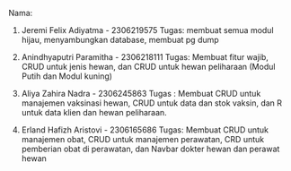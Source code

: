 Nama:
1. Jeremi Felix Adiyatma - 2306219575
Tugas: membuat semua modul hijau, menyambungkan database, membuat pg dump

2. Anindhyaputri Paramitha - 2306218111
Tugas: Membuat fitur wajib, CRUD untuk jenis hewan, dan CRUD untuk hewan peliharaan (Modul Putih dan Modul kuning)

3. Aliya Zahira Nadra - 2306245863
Tugas : Membuat CRUD untuk manajemen vaksinasi hewan, CRUD untuk data dan stok vaksin, dan  R untuk data klien dan hewan peliharaan.

4. Erland Hafizh Aristovi - 2306165686
Tugas: Membuat CRUD untuk manajemen obat, CRUD untuk manajemen perawatan, CRD untuk pemberian obat di perawatan, dan Navbar dokter hewan dan perawat hewan







